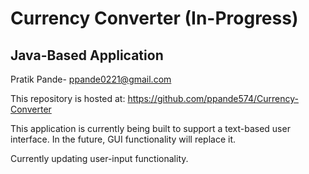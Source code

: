 # Currency Converter (In-Progress)
## Java-Based Application

Pratik Pande-
ppande0221@gmail.com

This repository is hosted at: 
https://github.com/ppande574/Currency-Converter

This application is currently being built to support a text-based user interface. 
In the future, GUI functionality will replace it.


Currently updating user-input functionality. 